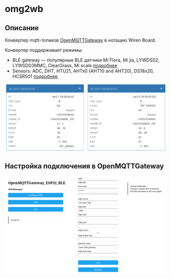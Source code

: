 # omg2wb
## Описание
Конвертер mqtt-топиков [OpenMQTTGateway](https://docs.openmqttgateway.com) в нотацию Wiren Board.

Конвертер поддерживает режимы:
* BLE gateway — популярные BLE датчики Mi Flora, Mi jia, LYWDS02, LYWSD03MMC, ClearGrass, Mi scale [подробнее](https://docs.openmqttgateway.com/use/ble.html#receiving-signals-from-ble-beacon-devices-for-presence-detection)
* Sensors: ADC, DHT, HTU21, AHTx0 (AHT10 and AHT20), DS18x20, HCSR501 [подробнее](https://docs.openmqttgateway.com/use/sensors.html).

![изображение](img/xiaomi.png)

## Настройка подключения в OpenMQTTGateway
![изображение](img/omg.png)
